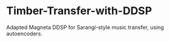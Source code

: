 # Timber-Transfer-with-DDSP
Adapted Magneta DDSP for Sarangi-style music transfer, using autoencoders.
